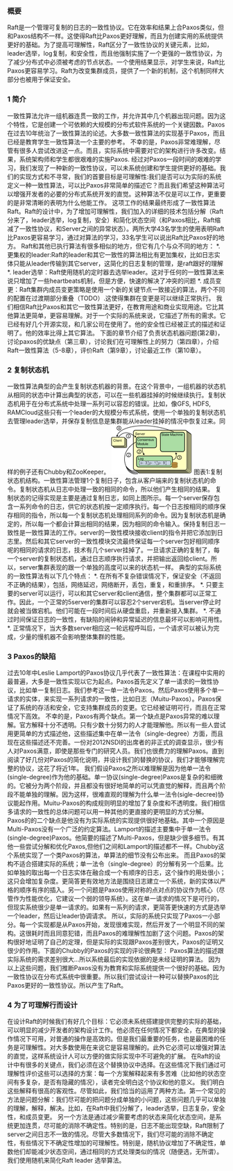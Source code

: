 ### 概要
  Raft是一个管理可复制的日志的一致性协议。它在效率和结果上合Paxos类似，但和Paxos结构不一样。这使得Raft比Paxos更好理解，而且为创建实用的系统提供更好的基础。为了提高可理解性，Raft区分了一致性协议的关键元素，比如，leader选举，log复制，和安全性，而且他强制实施了一个更强的一致性协议，为了减少分布式中必须被考虑的节点状态。一个使用结果显示，对学生来说，Raft比Paxos更容易学习。Raft为改变集群成员，提供了一个新的机制，这个机制同样大部分也被用于保证安全。
### 1 简介
   一致性算法允许一组机器连贯一致的工作，并允许其中几个机器出现问题。因为这个特性，它是创建一个可依赖的大规模的分布式软件系统的一个关键因数。Paxos在过去10年统治了一致性算法的论述。大多数一致性算法的实现基于Paxos，而且已经是教育学生一致性算法一个主要的参考。
  不幸的是，Paxos非常难理解，尽管有很多人尝试改进这一点。而且，实际系统中需要对它的架构进行许多改变。结果，系统架构师和学生都很艰难的实施Paxos.
  经过对Paxos一段时间的艰难的学习，我们发现了一种新的一致性协议，可以未系统创建和学生提供更好的基础。我们的实现方式和不寻常，我们的首要目标是可理解性:我们是否可以为实际的系统定义一种一致性算法，可以比Paxos非常简单的描述它？而且我们希望这种算法可以增强开发者的必要的分布式系统开发的直觉。这种算法不仅是可以工作，更重要的是非常清晰的表明为什么他能工作。
  这项工作的结果最终形成了一致性算法Raft。Raft的设计中，为了增加可理解性，我们加入的详细的技术包括分解（Raft分来了，leader选举，log复制，安全）和简化状态空间（和Paxos相比，Raft缩减了一致性协议，和Server之间的异常状态）。两所大学43名学生的使用表明Raft比Paxos更容易学习，通过对算法的学习，33名学生可以说出Raft比Paxos好的地方。
  Raft和其他已执行算法有很多相似的地方，但它有几个与众不同的地方：
*. 更集权的leader:Raft的leader和其它一致性的算法相比有更加集权，比如日志实体只能从leader传输到其它server，这简化的日志复制的管理，是raft跟好的理解
*. leader选举：Raft使用随机的定时器去选举leader。这对于任何的一致性算法来说只增加了一些heartbeats机制，但是方便，快速的解决了冲突的问题
*. 成员变更：Raft集群内成员变更策略是使用一个新的关键节点一致接近的算法，两个不同的配置在过渡期部分重叠（TODO）.这使得集群在变更是可以继续正常执行。
  我们相信Raft比Paxos和其它一致性算法更好，在教育用途和商业实现用途。它比其他算法更简单，更容易理解。对于一个实际的系统来说，它描述了所有的需求。它已经有好几个开源实现，和几家公司在使用了。他的安全性已经被正式的描述和证明了。他的效率比得上其它算法。
  下面的章节介绍了负责状态机器问题(第2章)，讨论paxos的优缺点（第三章），讨论我们在可理解性上的努力（第四章），介绍Raft一致性算法（5-8章），评价Raft（第9章），讨论最近工作（第10章）。
### 2 复制状态机
  一致性算法典型的会产生复制状态机器的背景。在这个背景中，一组机器的状态机从相同的状态中计算出典型的状态，可以在一些机器挂掉的时候继续执行。复制状态机用于在分布式系统中处理一系列可以容忍的错误。比如，像GFS, HDFS, RAMCloud这些只有一个leader的大规模分布式系统，使用一个单独的复制状态机去管理leader选举，并保存复制信息是集群能从leader挂掉的情况中恢复过来。同样的例子还有Chubby和ZooKeeper。
  ![图表1](./figure.png)
  图表1:复制状态机结构。一致性算法管理1个复制日子，包含从客户端来的复制状态机的命令。复制状态机从日志中处理一致的相同的命令，所以他们产生相同的结果。
  复制状态的记得实现是主要是通过复制日志，如同上图所示。每一个server保存包含一系列命令的日志，供它的状态机按一定顺序执行。每一个日志按相同的顺序保存相同的指令，所以每一个复制状态机处理相同系列的命令。因为复制状态机是确定的，所以每一个都会计算出相同的结果，因为相同的命令输入。保持复制日志一致性是一致性算法的工作。server的一致性模块接收client的指令并把它添加到日志里。然后和其它server的一致性模块交流最终保证每一个server包好相同顺序呢的相同的请求的日志，技术有几个server挂掉了。一旦请求正确的复制了，每一个server的复制状态机，通过日志顺序执行请求，并把输出返回给client。所以，server集群表现的跟一个单独的高度可以来的状态机一样。
  典型的实际系统的一致性算法有以下几个特点：
*. 在所有不复杂错误情况下，保证安全（不返回不正确的结果），包括，网络延迟，网络断开，丢包，重复，和重排序。
*. 只要主要的server可以运行，可以和其它server和client通信，整个集群都可以正常工作。因此，一个正常的5server的集群可以容忍2个server宕机。当server停止时就会被当做宕机。他们可能在一段时间后从硬盘重启，并重新接入集群。
*. 不通过时间保证日志的一致性，有缺陷的闹钟和异常延迟的信息最坏可以影响可用性。
*. 正常情况下，当大多数server相应这一轮远程呼叫后，一个请求可以被认为完成，少量的慢机器不会影响整体集群的性能。
### 3 Paxos的缺陷
  过去10年中Leslie Lamport的Paxos协议几乎代表了一致性算法：在课程中实用的最普遍，大多是一致性实现以它为起点。Paxos首先定义了单一请求的一致性协议，比如单一复制日志。我们参考这一单一法令Paxos。然后Paxos使用多个单一请求的实体，来实现一系列请求的一致性，比如日志（Muitu-Paxos）。Paxos保证了系统的存活和安全，它支持集群成员的变更。它已经被证明可行，而且在正常情况下高效。
  不幸的是，Paxos有两个缺点。第一个缺点是Paxos异常的难以理解。官方解释十分不透明。只有少数十分努力的人才能理解他。所以有一些人尝试用更简单的方式描述他，这些描述集中在单一法令（single-degree）方面，而且现在这些描述还不完善。一份对2012NSDI的出席者的非正式的调查显示，很少有人对Paxos满意，即使是那些专门的研究人员。我们也很费力的理解Paxos。直到阅读了好几份对Paxos的简化说明，并设计我们的替换的协议，我们才能够理解完整的协议，这花了将近1年。
  我们假设Paxos之所以难理解是因为他单一法令(single-degree)作为他的基础。单一协议(single-degree)Paxos是复杂的和细微的。它被分为两个阶段，并且都没有很好地简单的可以凭直觉的解释，而且两个阶段不能单独的理解。因为这样，很难直观的理解为什么单一法令(sigle-decree)协议能起作用。Muitu-Paxos的构成规则明显的增加了复杂度和不透明度。我们相信多请求的一致性的总体问题可以用一种其他的更直接的更明显的方式分解。
  Paxos的的二个缺点是他没有为实际系统的实现提供很好地基础。其中一个原因是Multi-Paxos没有一个广泛的约定算法。Lamport的描述主要集中于单一法令(single-degree)Paxos。他简要的描述了Multi-Paxos，但是缺少很多细节。有其他一些尝试分解和优化Paxos,但他们之间和Lamport的描述都不一样。Chubby这个系统实现了一个类Paxos的算法，单算法的细节没有公布出来。
  而且Paxos的架构不适合搭建实际的系统；单一法令（single-degree）的分解有另一个后果。比如单独的取出每一个日志实体在融合成一个有顺序的日志，这个操作的用处很小；这只会增加复杂度。更简答更有效地方法是围绕日志建立一个系统，新的实体以严格的顺序有序的插入。另一个问题是Paxos使用对称的点对点的协议作为核心（尽管作为性能优化，它建议一个弱的领导系统）。这在单一请求的情况下是可行的，但现实系统很少是单一请求的。如果有一系列的请求，更简答更快速的方式是选举一个leader，然后让leader协调请求。
  所以，实际的系统只实现了Paxos一小部分。每一个实现都是从Paxos开始，发现很难实现，然后开发了一个明显不同的架构。这很耗时而且同意犯错，而且Paxos的难理解性加剧了这个问题。Paxos的架构很好地证明了自己的定理，但是实际的实现跟Paxos差别很大，Paxos的证明又很少的作用。下面的Chubby的Paxos的实现的评论很典型：
  Paxos算法的描述跟实际系统的需求差别很大...所以系统最后的实现依据的是未经证明的算法。
  因为以上这些问题，我们推断Paxos没有为教育和实际系统提供一个很好的基础。因为一致性协议在分布式系统中很重要。所以我们尝试设计一种可以替换Paxos的比Paxos更好的一致性协议。所以产生了Raft。
### 4 为了可理解行而设计 
  在设计Raft的时候我们有好几个目标：它必须未系统搭建提供完整的实际的基础，可以明显的减少开发者的架构设计工作。他必须在任何情况下都安全，在典型的操作情况下可用，对普通的操作是高效的。但是我们最重要的任务，也是最困难的任务是可理解性。对大多数使用在来说它是容易理解的。此外它必须可以增强对算法的直觉，这样系统设计人可以方便的做实际实现中不可避免的扩展。
  在Raft的设计中有很多的关键点，我们必须在这个替换协议中选择。在这些情况下我们通过可理解性评价这些可以选择的方案：每一个方案解释起来有多苦难（比如他的状态空间有多复杂，是否有隐藏的情况），读者完全明白这个协议和他的意义。
  我们明白这些解释有很高的客观性。尽管如此，我们恰当的运用了两种方法。第一个常见的方法是问题分解：我们尽可能的把问题分成单独的小问题，这些问题几乎可以单独的理解，解释，解决。比如，在Raft中我们分解了，leader选举，日志复杂，安全性，和成员变更。
  另一个方法是通过减少需要考虑的状态来简化状态空间，是系统更加连贯，尽可能的消除不确定性。特别的是，日志不能出现空缺，Raft限制了server之间日志不一致的情况。尽管大多数情况下，我们尽可能的消除不确定性，有些情况下不确定性增加的可理解性。特别是，随机协议增加了不确定性，单数他们却能减少状态空间，通过相同的方式处理类似的情况（随便选，无所谓）。我们使用随机来简化Raft leader 选举算法。
